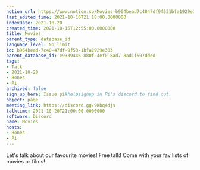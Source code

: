 ```yaml
---
notion_url: https://www.notion.so/Movies-b964bead7c4047df9f531bfa1929e303
last_edited_time: 2021-10-16T21:18:00.0000000
indexDate: 2021-10-20
created_time: 2021-10-15T12:55:00.0000000
title: Movies
parent_type: database_id
language_level: No limit
id: b964bead-7c40-47df-9f53-1bfa1929e303
parent_database_id: e9339446-880f-4ef0-8ad7-8ad1f507dded
tags:
- Talk
- 2021-10-20
- Bones
- Pi
archived: false
sign_up_here: Issue pi#helpsignup in Pi's discord to find out.
object: page
meeting_link: https://discord.gg/9Kbq4djs
talktime: 2021-10-20T21:00:00.0000000
software: Discord
name: Movies
hosts:
- Bones
- Pi
---
```


Let's talk about our favourite movies!
Free talk! Come with your fav lists of movies or films!


